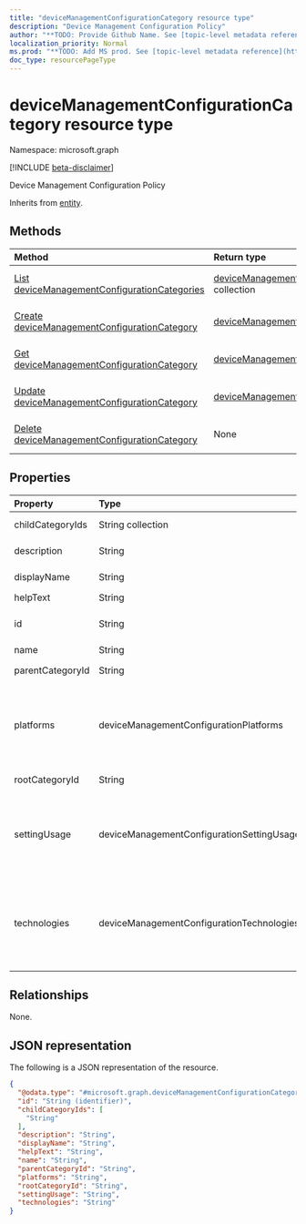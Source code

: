 ```yaml
---
title: "deviceManagementConfigurationCategory resource type"
description: "Device Management Configuration Policy"
author: "**TODO: Provide Github Name. See [topic-level metadata reference](https://msgo.azurewebsites.net/add/document/guidelines/metadata.html#topic-level-metadata)**"
localization_priority: Normal
ms.prod: "**TODO: Add MS prod. See [topic-level metadata reference](https://msgo.azurewebsites.net/add/document/guidelines/metadata.html#topic-level-metadata)**"
doc_type: resourcePageType
---
```


# deviceManagementConfigurationCategory resource type

Namespace: microsoft.graph

[!INCLUDE [beta-disclaimer](../../includes/beta-disclaimer.md)]

Device Management Configuration Policy


Inherits from [entity](../resources/entity.md).

## Methods
|Method|Return type|Description|
|:---|:---|:---|
|[List deviceManagementConfigurationCategories](../api/devicemanagementconfigurationcategory-list.md)|[deviceManagementConfigurationCategory](../resources/devicemanagementconfigurationcategory.md) collection|Get a list of the [deviceManagementConfigurationCategory](../resources/devicemanagementconfigurationcategory.md) objects and their properties.|
|[Create deviceManagementConfigurationCategory](../api/devicemanagementconfigurationcategory-create.md)|[deviceManagementConfigurationCategory](../resources/devicemanagementconfigurationcategory.md)|Create a new [deviceManagementConfigurationCategory](../resources/devicemanagementconfigurationcategory.md) object.|
|[Get deviceManagementConfigurationCategory](../api/devicemanagementconfigurationcategory-get.md)|[deviceManagementConfigurationCategory](../resources/devicemanagementconfigurationcategory.md)|Read the properties and relationships of a [deviceManagementConfigurationCategory](../resources/devicemanagementconfigurationcategory.md) object.|
|[Update deviceManagementConfigurationCategory](../api/devicemanagementconfigurationcategory-update.md)|[deviceManagementConfigurationCategory](../resources/devicemanagementconfigurationcategory.md)|Update the properties of a [deviceManagementConfigurationCategory](../resources/devicemanagementconfigurationcategory.md) object.|
|[Delete deviceManagementConfigurationCategory](../api/devicemanagementconfigurationcategory-delete.md)|None|Deletes a [deviceManagementConfigurationCategory](../resources/devicemanagementconfigurationcategory.md) object.|

## Properties
|Property|Type|Description|
|:---|:---|:---|
|childCategoryIds|String collection|List of child ids of the category.|
|description|String|Description of the item|
|displayName|String|Display name of the item|
|helpText|String|Help text of the item|
|id|String|**TODO: Add Description** Inherited from [entity](../resources/entity.md).|
|name|String|Name of the item|
|parentCategoryId|String|Parent id of the category.|
|platforms|deviceManagementConfigurationPlatforms|Platforms types, which settings in the category have. Possible values are: `none`, `macOS`, `windows10X`, `windows10`.|
|rootCategoryId|String|Root id of the category.|
|settingUsage|deviceManagementConfigurationSettingUsage|Indicates that the category contains settings that are used for Compliance or Configuration. Possible values are: `none`, `configuration`.|
|technologies|deviceManagementConfigurationTechnologies|Technologies types, which settings in the category have. Possible values are: `none`, `mdm`, `windows10XManagement`, `configManager`, `microsoftSense`.|

## Relationships
None.

## JSON representation
The following is a JSON representation of the resource.
<!-- {
  "blockType": "resource",
  "keyProperty": "id",
  "@odata.type": "microsoft.graph.deviceManagementConfigurationCategory",
  "baseType": "microsoft.graph.entity",
  "openType": false
}
-->
``` json
{
  "@odata.type": "#microsoft.graph.deviceManagementConfigurationCategory",
  "id": "String (identifier)",
  "childCategoryIds": [
    "String"
  ],
  "description": "String",
  "displayName": "String",
  "helpText": "String",
  "name": "String",
  "parentCategoryId": "String",
  "platforms": "String",
  "rootCategoryId": "String",
  "settingUsage": "String",
  "technologies": "String"
}
```


